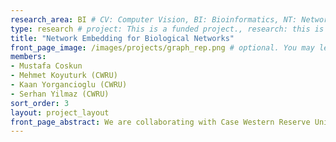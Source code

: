 ```yaml
---
research_area: BI # CV: Computer Vision, BI: Bioinformatics, NT: Network, ML: Machine Learning
type: research # project: This is a funded project., research: this is a research or thesis
title: "Network Embedding for Biological Networks"
front_page_image: /images/projects/graph_rep.png # optional. You may leave it blank 
members:
- Mustafa Coskun
- Mehmet Koyuturk (CWRU)
- Kaan Yorgancioglu (CWRU)
- Serhan Yilmaz (CWRU)
sort_order: 3 
layout: project_layout
front_page_abstract: We are collaborating with Case Western Reserve University for this problem. Here we propose some algorithms that use local information of the biological networks within the graph representation learning, especially deep learning on graphs.
---
```

